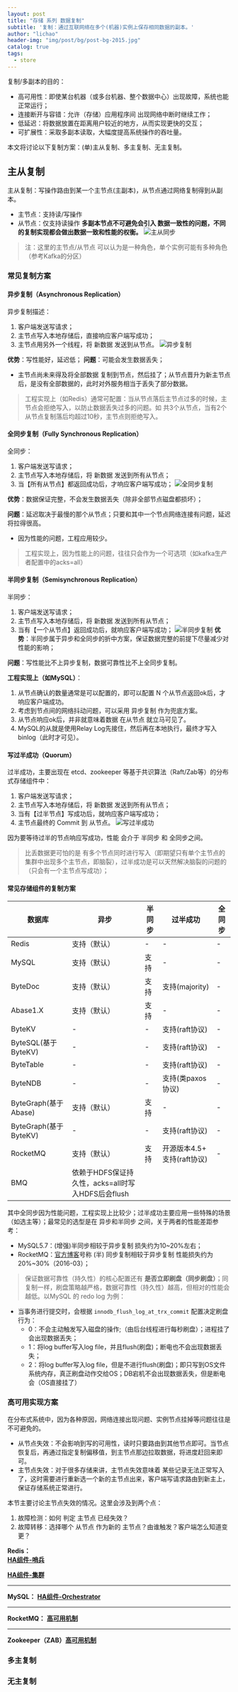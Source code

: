 ```yaml
---
layout: post
title: "存储 系列 数据复制"
subtitle: '复制：通过互联网络在多个(机器)实例上保存相同数据的副本。'
author: "lichao"
header-img: "img/post/bg/post-bg-2015.jpg"
catalog: true
tags:
  - store
---
```


复制/多副本的目的：
- 高可用性：即使某台机器（或多台机器、整个数据中心）出现故障，系统也能正常运行；
- 连接断开与容错：允许（存储）应用程序间 出现网络中断时继续工作；
- 低延迟：将数据放置在距离用户较近的地方，从而实现更快的交互；
- 可扩展性：采取多副本读取，大幅度提高系统操作的吞吐量。

本文将讨论以下复制方案：(单)主从复制、多主复制、无主复制。

## 主从复制
主从复制：写操作路由到某一个主节点(主副本)，从节点通过网络复制得到从副本。
- 主节点：支持读/写操作
- 从节点：仅支持读操作
**多副本节点不可避免会引入 数据一致性的问题，不同的复制实现都会做出数据一致和性能的权衡。**
![主从同步](/img/post/store/主从同步.png)

> 注：这里的主节点/从节点 可以认为是一种角色，单个实例可能有多种角色（参考Kafka的分区）

### 常见复制方案
#### 异步复制（Asynchronous Replication）
异步复制描述：
1. 客户端发送写请求；
2. 主节点写入本地存储后，直接响应客户端写成功；
  1. 主节点用另外一个线程，将 新数据 发送到从节点。
![异步复制](/img/post/store/异步复制.png)

**优势**：写性能好，延迟低；
**问题**：可能会发生数据丢失；
- 主节点尚未来得及将全部数据 复制到节点，然后挂了；从节点晋升为新主节点后，是没有全部数据的，此时对外服务相当于丢失了部分数据。

> 工程实现上（如Redis）通常可配置：当从节点落后主节点过多的时候，主节点会拒绝写入，以防止数据丢失过多的问题。如 共3个从节点，当有2个从节点复制落后均超过10秒，主节点则拒绝写入。

#### 全同步复制（Fully Synchronous Replication）
全同步：
1. 客户端发送写请求；
2. 主节点写入本地存储后，将 新数据 发送到所有从节点；
3. 当【所有从节点】都返回成功后，才响应客户端写成功；
![全同步复制](/img/post/store/全同步复制.png)

**优势**：数据保证完整，不会发生数据丢失（除非全部节点磁盘都损坏）；

**问题**：延迟取决于最慢的那个从节点；只要和其中一个节点网络连接有问题，延迟将拉得很高。
- 因为性能的问题，工程应用较少。

> 工程实现上，因为性能上的问题，往往只会作为一个可选项（如kafka生产者配置中的acks=all）

#### 半同步复制（Semisynchronous Replication）
半同步：
1. 客户端发送写请求；
2. 主节点写入本地存储后，将 新数据 发送到所有从节点；
3. 当有【一个从节点】返回成功后，就响应客户端写成功；
![半同步复制](/img/post/store/半同步复制.png)
**优势**：半同步属于异步和全同步的折中方案，保证数据完整的前提下尽量减少对性能的影响；

**问题**：写性能比不上异步复制，数据可靠性比不上全同步复制。

**工程实现上（如MySQL）**：
1. 从节点确认的数量通常是可以配置的，即可以配置 N 个从节点返回ok后，才响应客户端成功。
2. 考虑到节点间的网络抖动问题，可以采用 异步复制 作为兜底方案。
3. 从节点响应ok后，并非就意味着数据 在从节点 就立马可见了。
  1. MySQL的从就是使用Relay Log先接住，然后再在本地执行，最终才写入binlog（此时才可见）。

#### 写过半成功（Quorum）
过半成功，主要出现在 etcd、zookeeper 等基于共识算法（Raft/Zab等）的分布式存储组件中：
1. 客户端发送写请求；
2. 主节点写入本地存储后，将 新数据 发送到所有从节点；
3. 当有【过半节点】写成功后，就响应客户端写成功；
  1. 主节点最终的 Commit 到 从节点。
![写过半成功](/img/post/store/写过半成功.png)

因为要等待过半的节点响应写成功，性能 会介于 半同步 和 全同步之间。

> 比丢数据更可怕的是 有多个节点同时进行写入（即期望只有单个主节点的集群中出现多个主节点，即脑裂），过半成功是可以天然解决脑裂的问题的（只会有一个主节点写成功）；

#### 常见存储组件的复制方案
|      数据库     |    异步     |    半同步    |    过半成功    |    全同步     |
|      ---       |    ---      |     ---     |      ---     |     ---      |
|      Redis     |  支持（默认） |     -       |      -       |      -       |
|      MySQL     |  支持（默认） |    支持      |      -       |      -       |
|      ByteDoc   |  支持（默认） |    支持      |  支持(majority) |    -        |
|      Abase1.X  |  支持（默认）|支持 |  -  |  -  |
|      ByteKV    |   -  |  -  | 支持(raft协议)| -  |
|      ByteSQL(基于ByteKV) |  -  |  -  | 支持(raft协议) |- |
|      ByteTable |  -  |  -  | 支持(raft协议)|  -  |
|      ByteNDB   |  -  |  -  | 支持(类paxos协议)|  -  |
|      ByteGraph(基于Abase) | 支持（默认）| 支持 |  -  |  -  |
|      ByteGraph(基于ByteKV)|  -  |  -  | 支持(raft协议)|  -  |
|      RocketMQ | 支持（默认）| 支持| 开源版本4.5+ 支持(raft协议)|-|
|      BMQ |依赖于HDFS保证持久性，acks=all时写入HDFS后会flush|

其中全同步因为性能问题，工程实现上比较少；过半成功主要应用一些特殊的场景（如选主等）；最常见的选型是在 异步和半同步 之间，关于两者的性能差距参考：
- MySQL5.7：(增强)半同步相较于异步复制 损失约为10~20%左右；
- RocketMQ：[官方博客](http://140.205.61.252/2016/03/24/rmq-vs-kafka/)号称 (半) 同步复制相较于异步复制 性能损失约为20%~30%（2016-03）；

> 保证数据可靠性（持久性）的核心配置还有 **是否立即刷盘（同步刷盘）**；同复制一样，刷盘策略越严格，数据可靠性（持久性）越高，但相对的性能会越低。以MySQL 的 redo log 为例：
- 当事务进行提交时，会根据 ```innodb_flush_log_at_trx_commit``` 配置决定刷盘行为：
  - 0：不会主动触发写入磁盘的操作;（由后台线程进行每秒刷盘）；进程挂了会出现数据丢失；
  - 1：将log buffer写入log file，并且flush(刷盘)；断电也不会出现数据丢失；
  - 2：将log buffer写入log file，但是不进行flush(刷盘)；即只写到OS文件系统内存，真正刷盘动作交给OS；DB宕机不会出现数据丢失，但是断电会（OS直接挂了）


### 高可用实现方案
在分布式系统中，因为各种原因，网络连接出现问题、实例节点挂掉等问题往往是不可避免的。
- 从节点失效：不会影响到写的可用性，读时只要路由到其他节点即可。当节点恢复后，再通过指定复制偏移值，到主节点那边拉取数据，将进度赶回来即可。
- 主节点失效：对于很多存储来讲，主节点失效意味着 某些记录无法正常写入了，这时需要进行重新选一个新的主节点出来，客户端写请求路由到新主上，保证存储系统正常进行。

本节主要讨论主节点失效的情况。这里会涉及到两个点：
1. 故障检测：如何 判定 主节点 已经失效？
2. 故障转移：选择哪个 从节点 作为新的 主节点？由谁触发？客户端怎么知道变更？


**Redis：**      
[**HA组件-哨兵**](https://bailing1992.github.io/2019/12/24/redis-%E7%B3%BB%E5%88%97-%E5%93%A8%E5%85%B5(HA%E7%BB%84%E4%BB%B6)/#%E6%95%85%E9%9A%9C%E6%A3%80%E6%B5%8B)

[**HA组件-集群**](https://bailing1992.github.io/2019/12/24/redis-%E7%B3%BB%E5%88%97-%E9%9B%86%E7%BE%A4(HA%E7%BB%84%E4%BB%B6)/#%E9%9B%86%E7%BE%A4%E5%AE%B9%E9%94%99)

---    

**MySQL：** [**HA组件-Orchestrator**](https://bailing1992.github.io/2021/03/08/mysql-%E7%B3%BB%E5%88%97-%E9%9B%86%E7%BE%A4/#%E4%B8%BB%E5%A4%87%E5%88%87%E6%8D%A2)

--- 

**RocketMQ：** [**高可用机制**](https://bailing1992.github.io/2021/09/09/rocketMQ-%E7%B3%BB%E5%88%97-%E6%A6%82%E8%BF%B0/#%E6%9E%B6%E6%9E%84)

--- 

**Zookeeper（ZAB）**[**高可用机制**](https://bailing1992.github.io/2019/12/16/zookeeper-%E7%B3%BB%E5%88%97-%E6%A6%82%E8%BF%B0/#%E9%AB%98%E5%8F%AF%E7%94%A8%E6%9E%B6%E6%9E%84zab)


### 多主复制

### 无主复制